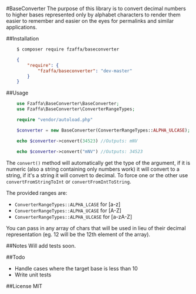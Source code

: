 #BaseConverter
The purpose of this library is to convert decimal numbers to higher bases represented only by alphabet characters to render them easier to remember and easier on the eyes for permalinks and similar applications.

##Installation
```bash
    $ composer require fzaffa/baseconverter
```

```json
    {
        "require": {
            "fzaffa/baseconverter": "dev-master"
        }
    }
```

##Usage

```php
    use Fzaffa\BaseConverter\BaseConverter;
    use Fzaffa\BaseConverter\ConverterRangeTypes;

    require "vendor/autoload.php"

    $converter = new BaseConverter(ConverterRangeTypes::ALPHA_ULCASE);

    echo $converter->convert(34523) //Outputs: mNV

    echo $converter->convert("mNV") //Outputs: 34523
```

The `convert()` method will automatically get the type of the argument, if it is numeric (also a string containing only numbers work) it will convert to a string, if it's a string it will convert to decimal. To force one or the other use `convertFromStringToInt` or `convertFromIntToString`.

The provided ranges are:

* `ConverterRangeTypes::ALPHA_LCASE` for [a-z]
* `ConverterRangeTypes::ALPHA_UCASE` for [A-Z]
* `ConverterRangeTypes::ALPHA_ULCASE` for [a-zA-Z]

You can pass in any array of chars that will be used in lieu of their decimal representation (eg. 12 will be the 12th element of the array).

##Notes
Will add tests soon.

##Todo

* Handle cases where the target base is less than 10
* Write unit tests

##License
MIT
